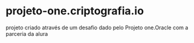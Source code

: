 # projeto-one.criptografia.io
projeto criado através de um desafio dado pelo Projeto one.Oracle com a parceria da alura
